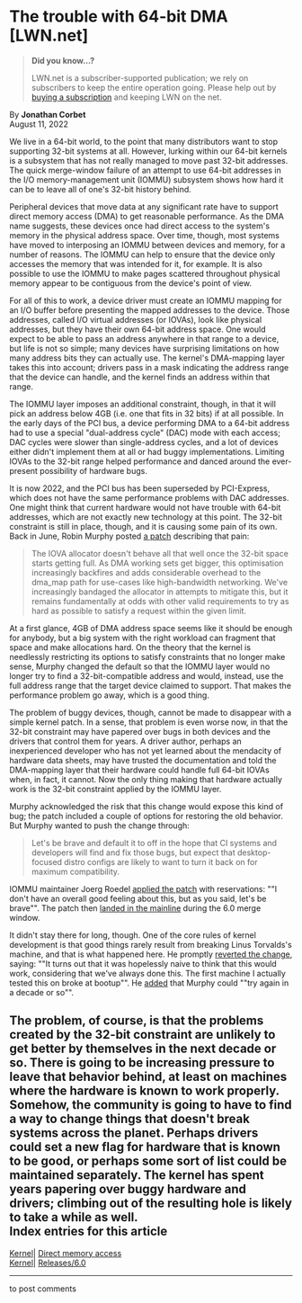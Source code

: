# The trouble with 64-bit DMA [LWN.net]

> **Did you know...?**
> 
> LWN.net is a subscriber-supported publication; we rely on subscribers to keep the entire operation going. Please help out by [buying a subscription](/Promo/nst-nag4/subscribe) and keeping LWN on the net. 

By **Jonathan Corbet**  
August 11, 2022 

We live in a 64-bit world, to the point that many distributors want to stop supporting 32-bit systems at all. However, lurking within our 64-bit kernels is a subsystem that has not really managed to move past 32-bit addresses. The quick merge-window failure of an attempt to use 64-bit addresses in the I/O memory-management unit (IOMMU) subsystem shows how hard it can be to leave all of one's 32-bit history behind. 

Peripheral devices that move data at any significant rate have to support direct memory access (DMA) to get reasonable performance. As the DMA name suggests, these devices once had direct access to the system's memory in the physical address space. Over time, though, most systems have moved to interposing an IOMMU between devices and memory, for a number of reasons. The IOMMU can help to ensure that the device only accesses the memory that was intended for it, for example. It is also possible to use the IOMMU to make pages scattered throughout physical memory appear to be contiguous from the device's point of view. 

For all of this to work, a device driver must create an IOMMU mapping for an I/O buffer before presenting the mapped addresses to the device. Those addresses, called I/O virtual addresses (or IOVAs), look like physical addresses, but they have their own 64-bit address space. One would expect to be able to pass an address anywhere in that range to a device, but life is not so simple; many devices have surprising limitations on how many address bits they can actually use. The kernel's DMA-mapping layer takes this into account; drivers pass in a mask indicating the address range that the device can handle, and the kernel finds an address within that range. 

The IOMMU layer imposes an additional constraint, though, in that it will pick an address below 4GB (i.e. one that fits in 32 bits) if at all possible. In the early days of the PCI bus, a device performing DMA to a 64-bit address had to use a special "dual-address cycle" (DAC) mode with each access; DAC cycles were slower than single-address cycles, and a lot of devices either didn't implement them at all or had buggy implementations. Limiting IOVAs to the 32-bit range helped performance and danced around the ever-present possibility of hardware bugs. 

It is now 2022, and the PCI bus has been superseded by PCI-Express, which does not have the same performance problems with DAC addresses. One might think that current hardware would not have trouble with 64-bit addresses, which are not exactly new technology at this point. The 32-bit constraint is still in place, though, and it is causing some pain of its own. Back in June, Robin Murphy posted [a patch](/ml/linux-kernel/3f06994f9f370f9d35b2630ab75171ecd2065621.1654782107.git.robin.murphy@arm.com/) describing that pain: 

> The IOVA allocator doesn't behave all that well once the 32-bit space starts getting full. As DMA working sets get bigger, this optimisation increasingly backfires and adds considerable overhead to the dma_map path for use-cases like high-bandwidth networking. We've increasingly bandaged the allocator in attempts to mitigate this, but it remains fundamentally at odds with other valid requirements to try as hard as possible to satisfy a request within the given limit. 

At a first glance, 4GB of DMA address space seems like it should be enough for anybody, but a big system with the right workload can fragment that space and make allocations hard. On the theory that the kernel is needlessly restricting its options to satisfy constraints that no longer make sense, Murphy changed the default so that the IOMMU layer would no longer try to find a 32-bit-compatible address and would, instead, use the full address range that the target device claimed to support. That makes the performance problem go away, which is a good thing. 

The problem of buggy devices, though, cannot be made to disappear with a simple kernel patch. In a sense, that problem is even worse now, in that the 32-bit constraint may have papered over bugs in both devices and the drivers that control them for years. A driver author, perhaps an inexperienced developer who has not yet learned about the mendacity of hardware data sheets, may have trusted the documentation and told the DMA-mapping layer that their hardware could handle full 64-bit IOVAs when, in fact, it cannot. Now the only thing making that hardware actually work is the 32-bit constraint applied by the IOMMU layer. 

Murphy acknowledged the risk that this change would expose this kind of bug; the patch included a couple of options for restoring the old behavior. But Murphy wanted to push the change through: 

> Let's be brave and default it to off in the hope that CI systems and developers will find and fix those bugs, but expect that desktop-focused distro configs are likely to want to turn it back on for maximum compatibility. 

IOMMU maintainer Joerg Roedel [applied the patch](/ml/linux-kernel/YrMSJ6AGwn3PxSIH@8bytes.org/) with reservations: ""I don't have an overall good feeling about this, but as you said, let's be brave"". The patch then [landed in the mainline](https://git.kernel.org/linus/4bf7fda4dce2) during the 6.0 merge window. 

It didn't stay there for long, though. One of the core rules of kernel development is that good things rarely result from breaking Linus Torvalds's machine, and that is what happened here. He promptly [reverted the change](https://git.kernel.org/linus/af3e9579ecfb), saying: ""It turns out that it was hopelessly naive to think that this would work, considering that we've always done this. The first machine I actually tested this on broke at bootup"". He [added](/ml/linux-kernel/CAHk-%3DwiSxEVW78nTumvz%2BZYt2MZcmqe6S0nb_-efKYm636VuGA%40mail.gmail.com/) that Murphy could ""try again in a decade or so"". 

The problem, of course, is that the problems created by the 32-bit constraint are unlikely to get better by themselves in the next decade or so. There is going to be increasing pressure to leave that behavior behind, at least on machines where the hardware is known to work properly. Somehow, the community is going to have to find a way to change things that doesn't break systems across the planet. Perhaps drivers could set a new flag for hardware that is known to be good, or perhaps some sort of list could be maintained separately. The kernel has spent years papering over buggy hardware and drivers; climbing out of the resulting hole is likely to take a while as well.  
Index entries for this article  
---  
[Kernel](/Kernel/Index)| [Direct memory access](/Kernel/Index#Direct_memory_access)  
[Kernel](/Kernel/Index)| [Releases/6.0](/Kernel/Index#Releases-6.0)  
  


* * *

to post comments 
